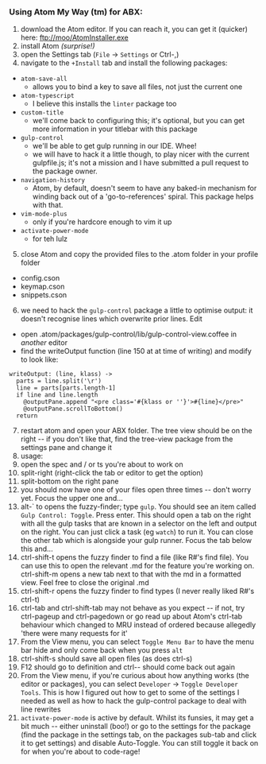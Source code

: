 ### Using Atom My Way (tm) for ABX:

1. download the Atom editor. If you can reach it, you can get it (quicker) here:
    [ftp://moo/AtomInstaller.exe](ftp://moo/AtomInstaller.exe)
2. install Atom _(surprise!)_
3. open the Settings tab (``File`` -> ``Settings`` or Ctrl-,)
4. navigate to the ``+Install`` tab and install the following packages:
  - ``atom-save-all``
    - allows you to bind a key to save all files, not just the current one
  - ``atom-typescript``
    - I believe this installs the ``linter`` package too
  - ``custom-title``
    - we'll come back to configuring this; it's optional, but you can get more information in your titlebar with this package
  - ``gulp-control``
    - we'll be able to get gulp running in our IDE. Whee!
    - we will have to hack it a little though, to play nicer with the current gulpfile.js; it's not a mission and I have submitted a pull request to the package owner.
  - ``navigation-history``
    - Atom, by default, doesn't seem to have any baked-in mechanism for winding back out of a 'go-to-references' spiral. This package helps with that.
  - ``vim-mode-plus``
    - only if you're hardcore enough to vim it up
  - ``activate-power-mode``
    - for teh lulz
5. close Atom and copy the provided files to the .atom folder in your profile folder
  - config.cson
  - keymap.cson
  - snippets.cson
6. we need to hack the ``gulp-control`` package a little to optimise output: it doesn't recognise lines which overwrite prior lines. Edit
  - open .atom/packages/gulp-control/lib/gulp-control-view.coffee in _another_ editor
  - find the writeOutput function (line 150 at at time of writing) and modify to look like:
  ```
  writeOutput: (line, klass) ->
    parts = line.split('\r')
    line = parts[parts.length-1]
    if line and line.length
      @outputPane.append "<pre class='#{klass or ''}'>#{line}</pre>"
      @outputPane.scrollToBottom()
    return
  ```
7. restart atom and open your ABX folder. The tree view should be on the right -- if you don't like that, find the tree-view package from the settings pane and change it
8. usage:
  1. open the spec and / or ts you're about to work on
  2. split-right (right-click the tab or editor to get the option)
  3. split-bottom on the right pane
  4. you should now have one of your files open three times -- don't worry yet. Focus the upper one and...
  5. alt-` to opens the fuzzy-finder; type ``gulp``. You should see an item called ``Gulp Control: Toggle``. Press enter. This should open a tab on the right with all the gulp tasks that are known in a selector on the left and output on the right. You can just click a task (eg ``watch``) to run it. You can close the other tab which is alongside your gulp runner. Focus the tab below this and...
  6. ctrl-shift-t opens the fuzzy finder to find a file (like R#'s find file). You can use this to open the relevant .md for the feature you're working on. ctrl-shift-m opens a new tab next to that with the md in a formatted view. Feel free to close the original .md
  7. ctrl-shift-r opens the fuzzy finder to find types (I never really liked R#'s ctrl-t)
  8. ctrl-tab and ctrl-shift-tab may not behave as you expect -- if not, try ctrl-pageup and ctrl-pagedown or go read up about Atom's ctrl-tab behaviour which changed to MRU instead of ordered because allegedly 'there were many requests for it'
  9. From the View menu, you can select ``Toggle Menu Bar`` to have the menu bar hide and only come back when you press ``alt``
  10. ctrl-shift-s should save all open files (as does ctrl-s)
  11. F12 should go to definition and ctrl-- should come back out again
  12. From the View menu, if you're curious about how anything works (the editor or packages), you can select ``Developer`` -> ``Toggle Developer Tools``. This is how I figured out how to get to some of the settings I needed as well as how to hack the gulp-control package to deal with line rewrites
  13. ``activate-power-mode`` is active by default. Whilst its funsies, it may get a bit much -- either uninstall (boo!) or go to the settings for the package (find the package in the settings tab, on the packages sub-tab and click it to get settings) and disable Auto-Toggle. You can still toggle it back on for when you're about to code-rage!

